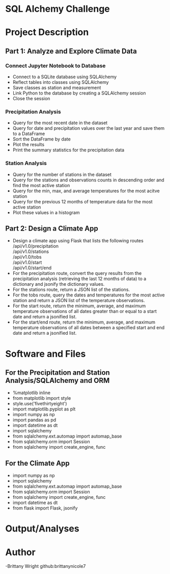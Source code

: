 # SQL Alchemy Challenge

# Project Description 

## Part 1: Analyze and Explore Climate Data

### Connect Jupyter Notebook to Database
- Connect to a SQLite database using SQLAlchemy
- Reflect tables into classes using SQLAlchemy
- Save classes as station and measurement
- Link Python to the database by creating a SQLAlchemy session
- Close the session

### Precipitation Analysis
- Query for the most recent date in the dataset
- Query for date and precipitation values over the last year and save them to a DataFrame
- Sort the DataFrame by date
- Plot the results 
- Print the summary statistics for the precipitation data

### Station Analysis
- Query for the number of stations in the dataset
- Query for the stations and observations counts in descending order and find the most active station
- Query for the min, max, and average temperatures for the most acitve station
- Query for the previous 12 months of temperature data for the most active station
- Plot these values in a histogram

## Part 2: Design a Climate App
- Design a climate app using Flask that lists the following routes\
        /api/v1.0/precipitation\
        /api/v1.0/stations\
        /api/v1.0/tobs\
        /api/v1.0/start\
        /api/v1.0/start/end
- For the precipitation route, convert the query results from the precipitation analysis (retrieving the last 12 months of data) to a dictionary and jsonify the dictionary values.
- For the stations route, return a JSON list of the stations.
- For the tobs route, query the dates and temperatures for the most active station and return a JSON list of the temperature observations.
- For the start route, return the minimum, average, and maximum temperature observations of all dates greater than or equal to a start date and return a jsonified list. 
- For the start/end route, return the minimum, average, and maximum temperature observations of all dates between a specified start and end date and return a jsonified list. 

# Software and Files
## For the Precipitation and Station Analysis/SQLAlchemy and ORM
- %matplotlib inline
- from matplotlib import style
- style.use('fivethirtyeight')
- import matplotlib.pyplot as plt
- import numpy as np
- import pandas as pd
- import datetime as dt
- import sqlalchemy
- from sqlalchemy.ext.automap import automap_base
- from sqlalchemy.orm import Session
- from sqlalchemy import create_engine, func

## For the Climate App 
- import numpy as np
- import sqlalchemy
- from sqlalchemy.ext.automap import automap_base
- from sqlalchemy.orm import Session
- from sqlalchemy import create_engine, func
- import datetime as dt
- from flask import Flask, jsonify

# Output/Analyses



# Author 
-Brittany Wright github:brittanynicole7
